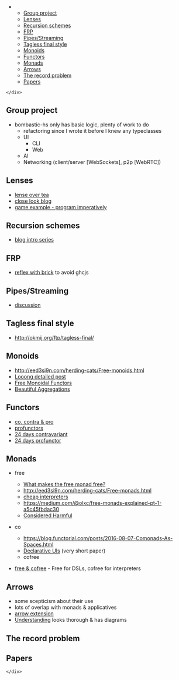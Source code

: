 <!DOCTYPE html>
<html>

<head>
  <meta charset="utf-8">
  <meta name="viewport" content="width=device-width, initial-scale=1.0">
  <title>Ideas for Haskell Group</title>
  <link rel="stylesheet" href="https://stackedit.io/style.css" />
</head>

<body class="stackedit">
  <div class="stackedit__left">
    <div class="stackedit__toc">
      
<ul>
<li>
<ul>
<li><a href="#group-project">Group project</a></li>
<li><a href="#lenses">Lenses</a></li>
<li><a href="#recursion-schemes">Recursion schemes</a></li>
<li><a href="#frp">FRP</a></li>
<li><a href="#pipesstreaming">Pipes/Streaming</a></li>
<li><a href="#tagless-final-style">Tagless final style</a></li>
<li><a href="#monoids">Monoids</a></li>
<li><a href="#functors">Functors</a></li>
<li><a href="#monads">Monads</a></li>
<li><a href="#arrows">Arrows</a></li>
<li><a href="#the-record-problem">The record problem</a></li>
<li><a href="#papers">Papers</a></li>
</ul>
</li>
</ul>

    </div>
  </div>
  <div class="stackedit__right">
    <div class="stackedit__html">
      <h2 id="group-project">Group project</h2>
<ul>
<li>bombastic-hs only has basic logic, plenty of work to do
<ul>
<li>refactoring since I wrote it before I knew any typeclasses</li>
<li>UI
<ul>
<li>CLI</li>
<li>Web</li>
</ul>
</li>
<li>AI</li>
<li>Networking (client/server [WebSockets], p2p [WebRTC])</li>
</ul>
</li>
</ul>
<h2 id="lenses">Lenses</h2>
<ul>
<li><a href="https://artyom.me/lens-over-tea-1">lense over tea</a></li>
<li><a href="https://mmhaskell.com/blog/2017/6/12/taking-a-close-look-at-lenses">close look blog</a></li>
<li><a href="http://www.haskellforall.com/2013/05/program-imperatively-using-haskell.html">game example - program imperatively</a></li>
</ul>
<h2 id="recursion-schemes">Recursion schemes</h2>
<ul>
<li><a href="http://blog.sumtypeofway.com/an-introduction-to-recursion-schemes/">blog intro series</a></li>
</ul>
<h2 id="frp">FRP</h2>
<ul>
<li><a href="http://hexagoxel.de/postsforpublish/posts/2017-10-30-brick-plus-reflex.html">reflex with brick</a> to avoid ghcjs</li>
</ul>
<h2 id="pipesstreaming">Pipes/Streaming</h2>
<ul>
<li><a href="https://www.reddit.com/r/haskell/comments/5x2g0r/streaming_package_vs_pipes_conduit_question_on/">discussion</a></li>
</ul>
<h2 id="tagless-final-style">Tagless final style</h2>
<ul>
<li><a href="http://okmij.org/ftp/tagless-final/">http://okmij.org/ftp/tagless-final/</a></li>
</ul>
<h2 id="monoids">Monoids</h2>
<ul>
<li><a href="http://eed3si9n.com/herding-cats/Free-monoids.html">http://eed3si9n.com/herding-cats/Free-monoids.html</a></li>
<li><a href="https://bartoszmilewski.com/2017/02/09/monoids-on-steroids/">Looong detailed post</a></li>
<li><a href="https://bartoszmilewski.com/2018/02/17/free-monoidal-functors/">Free Monoidal Functors</a></li>
<li><a href="http://tech.frontrowed.com/2017/09/22/aggregations/">Beautiful Aggregations</a></li>
</ul>
<h2 id="functors">Functors</h2>
<ul>
<li><a href="http://hao.codes/functors.html">co, contra &amp; pro</a></li>
<li><a href="https://www.schoolofhaskell.com/school/to-infinity-and-beyond/pick-of-the-week/profunctors">profunctors</a></li>
<li><a href="https://ocharles.org.uk/blog/guest-posts/2013-12-21-24-days-of-hackage-contravariant.html">24 days contravariant</a></li>
<li><a href="https://ocharles.org.uk/blog/guest-posts/2013-12-22-24-days-of-hackage-profunctors.html">24 days profunctor</a></li>
</ul>
<h2 id="monads">Monads</h2>
<ul>
<li>
<p>free</p>
<ul>
<li><a href="https://blog.functorial.com/posts/2012-07-22-What-Makes-The-Free-Monad-Free.html">What makes the free monad free?</a></li>
<li><a href="http://eed3si9n.com/herding-cats/Free-monads.html">http://eed3si9n.com/herding-cats/Free-monads.html</a></li>
<li><a href="https://www.tweag.io/posts/2018-02-05-free-monads.html">cheap interpreters</a></li>
<li><a href="https://medium.com/@olxc/free-monads-explained-pt-1-a5c45fbdac30">https://medium.com/@olxc/free-monads-explained-pt-1-a5c45fbdac30</a></li>
<li><a href="https://markkarpov.com/post/free-monad-considered-harmful.html">Considered Harmful</a></li>
</ul>
</li>
<li>
<p>co</p>
<ul>
<li><a href="https://blog.functorial.com/posts/2016-08-07-Comonads-As-Spaces.html">https://blog.functorial.com/posts/2016-08-07-Comonads-As-Spaces.html</a></li>
<li><a href="https://functorial.com/the-future-is-comonadic/main.pdf">Declarative UIs</a> (very short paper)</li>
<li>cofree</li>
</ul>
</li>
<li>
<p><a href="http://dlaing.org/cofun/posts/free_and_cofree.html">free &amp; cofree</a> - Free for DSLs, cofree for interpreters</p>
</li>
</ul>
<h2 id="arrows">Arrows</h2>
<ul>
<li>some scepticism about their use</li>
<li>lots of overlap with monads &amp; applicatives</li>
<li><a href="https://ocharles.org.uk/blog/guest-posts/2014-12-21-arrows.html">arrow extension</a></li>
<li><a href="https://en.wikibooks.org/wiki/Haskell/Understanding_arrows">Understanding</a> looks thorough &amp; has diagrams</li>
</ul>
<h2 id="the-record-problem">The record problem</h2>
<h2 id="papers">Papers</h2>

    </div>
  </div>
</body>

</html>
